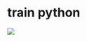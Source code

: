 # train python
<a href="https://velog.io/@seondal"><img src="https://img.shields.io/badge/ASUS-000000?style=flat-square&logo=ASUS&logoColor=white"/></a>
